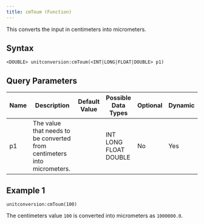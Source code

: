 ```yaml
---
title: cmToum (Function)
---
```


This converts the input in centimeters into micrometers.

## Syntax

    <DOUBLE> unitconversion:cmToum(<INT|LONG|FLOAT|DOUBLE> p1)

## Query Parameters

| Name | Description                   | Default Value | Possible Data Types   | Optional | Dynamic |
|------|-------------------------|---------------|-----------------------|----------|---------|
| p1   | The value that needs to be converted from centimeters into micrometers. |               | INT LONG FLOAT DOUBLE | No       | Yes     |

## Example 1

    unitconversion:cmToum(100)

The centimeters value `100` is converted into micrometers as `1000000.0`.
